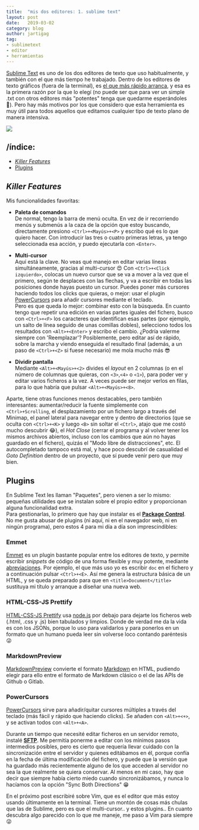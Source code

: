 ```yaml
---
title:  "mis dos editores: 1. sublime text"
layout: post
date:   2019-03-02
category: blog
author: jartigag
tag:
- sublimetext
- editor
- herramientas
---
```


[Sublime Text](https://www.sublimetext.com/) es uno de los dos editores de texto que uso habitualmente, y también con el que más tiempo he trabajado. Dentro de los editores de texto gráficos (fuera de la terminal), es [el que más rápido arranca](https://blog.xinhong.me/post/sublime-text-vs-vscode-vs-atom-performance-dec-2016/#result), y esa es la primera razón por la que lo elegí (no puede ser que para ver un simple .txt con otros editores más "potentes" tenga que quedarme esperándoles 🤦). Pero hay más motivos por los que considero que esta herramienta es muy útil para todos aquellos que editamos cualquier tipo de texto plano de manera intensiva.

![]({{site.baseurl}}/assets/images/posts/sublimetext.png)

## /índice:

- [*Killer Features*](#killer-features)
- [Plugins](#plugins)

## *Killer Features*

Mis funcionalidades favoritas:

- **Paleta de comandos**  
De normal, tengo la barra de menú oculta. En vez de ir recorriendo menús y submenús a la caza de la opción que estoy buscando, directamente presiono `<Ctrl>+<Mayús>+<P>` y escribo qué es lo que quiero hacer. Con introducir las tres o cuatro primeras letras, ya tengo seleccionada esa acción, y puedo ejecutarla con `<Enter>`.

- **Multi-cursor**  
Aquí está la clave. No veas qué manejo en editar varias líneas simultáneamente, gracias al multi-cursor 😍 Con `<Ctrl>+<Click izquierdo>`, colocas un nuevo cursor que se va a mover a la vez que el primero, según te desplaces con las flechas, y va a escribir en todas las posiciones donde hayas puesto un cursor. Puedes poner más cursores haciendo todos los clicks que quieras, o mejor: usar el plugin [PowerCursors](#powercursors) para añadir cursores mediante el teclado.  
Pero es que queda lo mejor: combinar esto con la búsqueda. En cuanto tengo que repetir una edición en varias partes iguales del fichero, busco con `<Ctrl>+<F>` los caracteres que identifican esas partes (por ejemplo, un salto de línea seguido de unas comillas dobles), selecciono todos los resultados con `<Alt>+<Enter>` y escribo el cambio. ¿Podría valerme siempre con 'Reemplazar'? Posiblemente, pero editar así de rápido, sobre la marcha y viendo enseguida el resultado final (además, a un paso de `<Ctrl>+<Z>` si fuese necesario) me mola mucho más 😎

- **Dividir pantalla**  
Mediante `<Alt>+<Mayús>+<2>` divides el *layout* en 2 columnas (o en el número de columnas que quieras, con `<3>`,`<4>` o `<1>`), para poder ver y editar varios ficheros a la vez. A veces puede ser mejor verlos en filas, para lo que habría que pulsar `<Alt>+<Mayús>+<8>`.

Aparte, tiene otras funciones menos destacables, pero también interesantes: aumentar/reducir la fuente simplemente con `<Ctrl>+Scrolling`, el desplazamiento por un fichero largo a través del Minimap, el panel lateral para navegar entre y dentro de directorios (que se oculta con `<Ctrl>+<K>` y luego `<B>` sin soltar el `<Ctrl>`, atajo que me costó mucho descubrir 😂), el *Hot Close* (cerrar el programa y al volver tener los mismos archivos abiertos, incluso con los cambios que aún no hayas guardado en el fichero), quizás el "Modo libre de distracciones", etc. El autocompletado tampoco está mal, y hace poco descubrí de casualidad el *Goto Definition* dentro de un proyecto, que sí puede venir pero que muy bien.

## Plugins

En Sublime Text les llaman "Paquetes", pero vienen a ser lo mismo: pequeñas utilidades que se instalan sobre el propio editor y proporcionan alguna funcionalidad extra.  
Para gestionarlas, lo primero que hay que instalar es el **[Package Control](https://packagecontrol.io)**.  
No me gusta abusar de plugins (ni aquí, ni en el navegador web, ni en ningún programa), pero estos 4 para mi día a día son imprescindibles:

### Emmet

[Emmet](https://packagecontrol.io/packages/Emmet) es un plugin bastante popular entre los editores de texto, y permite escribir *snippets* de código de una forma flexible y muy potente, mediante [abreviaciones](https://docs.emmet.io/abbreviations/#abbreviations). Por ejemplo, el que más uso yo es escribir `doc` en el fichero y a continuación pulsar `<Ctrl>+<E>`. Así me genera la estructura básica de un HTML, y se queda preparado para que en `<title>Document</title>` sustituya mi título y arranque a diseñar una nueva web.

### HTML-CSS-JS Prettify

[HTML-CSS-JS Prettify](https://packagecontrol.io/packages/HTML-CSS-JS%20Prettify) usa [node.js](https://nodejs.org/) por debajo para dejarte los ficheros web (.html, .css y .js) bien tabulados y limpios. Donde de verdad me da la vida es con los JSONs, porque lo uso para validarlos y para ponerlos en un formato que un humano pueda leer sin volverse loco contando paréntesis 😜

### MarkdownPreview

[MarkdownPreview](https://packagecontrol.io/packages/MarkdownPreview) convierte el formato [Markdown](https://daringfireball.net/projects/markdown/) en HTML, pudiendo elegir para ello entre el formato de Markdown clásico o el de las APIs de Github o Gitlab. 

### PowerCursors

[PowerCursors](https://packagecontrol.io/packages/PowerCursors) sirve para añadir/quitar cursores múltiples a través del teclado (más fácil y rápido que haciendo clicks). Se añaden con `<Alt>+<+>`, y se activan todos con `<Alt>+<A>`.

Durante un tiempo que necesité editar ficheros en un servidor remoto, instalé **[SFTP](https://packagecontrol.io/packages/SFTP)**. Me permitía ponerme a editar con los mínimos pasos intermedios posibles, pero es cierto que requería llevar cuidado con la sincronización entre el servidor y quienes editábamos en él, porque confía en la fecha de última modificación del fichero, y puede que la versión que ha guardado más recientemente alguno de los que acceden al servidor no sea la que realmente se quiera conservar. Al menos en mi caso, hay que decir que siempre había cierto miedo cuando sincronizábamos, y nunca lo hacíamos con la opción "Sync Both Directions" 😁

En el próximo post escribiré sobre Vim, que es el editor que más estoy usando últimamente en la terminal. Tiene un montón de cosas más chulas que las de Sublime, pero es que el multi-cursor.. y estos plugins.. En cuanto descubra algo parecido con lo que me maneje, me paso a Vim para siempre 😜
